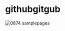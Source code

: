 # githubgitgub
![0874](https://user-images.githubusercontent.com/70134289/91632456-5b802d00-e9e9-11ea-85c4-7ab89722448c.JPEG)
samplepages
